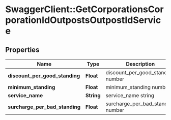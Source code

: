 # SwaggerClient::GetCorporationsCorporationIdOutpostsOutpostIdService

## Properties
Name | Type | Description | Notes
------------ | ------------- | ------------- | -------------
**discount_per_good_standing** | **Float** | discount_per_good_standing number | 
**minimum_standing** | **Float** | minimum_standing number | 
**service_name** | **String** | service_name string | 
**surcharge_per_bad_standing** | **Float** | surcharge_per_bad_standing number | 


